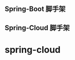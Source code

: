 <!--- Copyright (C) 2009-2016 Lightbend Inc. <https://www.lightbend.com> -->
## Spring-Boot 脚手架

## Spring-Cloud 脚手架


# spring-cloud

